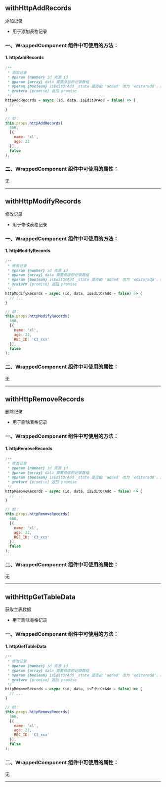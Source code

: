 ## withHttpAddRecords

添加记录

- 用于添加表格记录

### 一、WrappedComponent 组件中可使用的方法：

#### 1. httpAddRecords

```javascript
/**
 * 添加记录
 * @param {number} id 资源 id
 * @param {array} data 需要添加的记录数组
 * @param {boolean} isEditOrAdd _state 是否由 'added' 改为 'editoradd'，默认值：false
 * @return {promise} 返回 promise
 */
httpAddRecords = async (id, data, isEditOrAdd = false) => {
  // ...
}

// 如：
this.props.httpAddRecords(
  666,
  [{
    name: 'xl',
    age: 22
  }],
  false
);
```

### 二、WrappedComponent 组件中可使用的属性：

无


---


## withHttpModifyRecords

修改记录

- 用于修改表格记录

### 一、WrappedComponent 组件中可使用的方法：

#### 1. httpModifyRecords

```javascript
/**
 * 修改记录
 * @param {number} id 资源 id
 * @param {array} data 需要修改的记录数组
 * @param {boolean} isEditOrAdd _state 是否由 'added' 改为 'editoradd'，默认值：false
 * @return {promise} 返回 promise
 */
httpModifyRecords = async (id, data, isEditOrAdd = false) => {
  // ...
}

// 如：
this.props.httpModifyRecords(
  666,
  [{
    name: 'xl',
    age: 22,
    REC_ID: 'C3_xxx'
  }],
  false
);
```

### 二、WrappedComponent 组件中可使用的属性：

无



---


## withHttpRemoveRecords

删除记录

- 用于删除表格记录

### 一、WrappedComponent 组件中可使用的方法：

#### 1. httpRemoveRecords

```javascript
/**
 * 修改记录
 * @param {number} id 资源 id
 * @param {array} data 需要修改的记录数组
 * @param {boolean} isEditOrAdd _state 是否由 'added' 改为 'editoradd'，默认值：false
 * @return {promise} 返回 promise
 */
httpRemoveRecords = async (id, data, isEditOrAdd = false) => {
  // ...
}

// 如：
this.props.httpRemoveRecords(
  666,
  [{
    name: 'xl',
    age: 22,
    REC_ID: 'C3_xxx'
  }],
  false
);
```

### 二、WrappedComponent 组件中可使用的属性：

无



---


## withHttpGetTableData

获取主表数据

- 用于删除表格记录

### 一、WrappedComponent 组件中可使用的方法：

#### 1. httpGetTableData

```javascript
/**
 * 修改记录
 * @param {number} id 资源 id
 * @param {array} data 需要修改的记录数组
 * @param {boolean} isEditOrAdd _state 是否由 'added' 改为 'editoradd'，默认值：false
 * @return {promise} 返回 promise
 */
httpRemoveRecords = async (id, data, isEditOrAdd = false) => {
  // ...
}

// 如：
this.props.httpRemoveRecords(
  666,
  [{
    name: 'xl',
    age: 22,
    REC_ID: 'C3_xxx'
  }],
  false
);
```

### 二、WrappedComponent 组件中可使用的属性：

无



---
